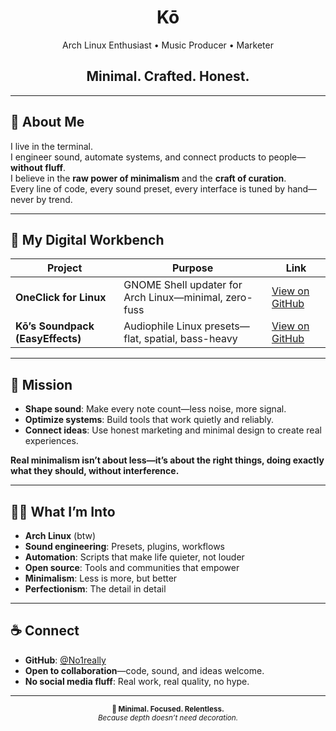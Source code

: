 <div align="center">
  <h1>Kō</h1>
  <p>Arch Linux Enthusiast • Music Producer • Marketer</p>
  <h2>Minimal. Crafted. Honest.</h2>
</div>

---

## 🖤 About Me

I live in the terminal.  
I engineer sound, automate systems, and connect products to people—**without fluff**.  
I believe in the **raw power of minimalism** and the **craft of curation**.  
Every line of code, every sound preset, every interface is tuned by hand—never by trend.

---

## 🚀 My Digital Workbench

| **Project**                        | **Purpose**                                               | **Link** |
|-------------------------------------|-----------------------------------------------------------|----------|
| **OneClick for Linux**             | GNOME Shell updater for Arch Linux—minimal, zero-fuss     | [View on GitHub](https://github.com/No1really/OneClick-For-Linux) |
| **Kō’s Soundpack (EasyEffects)**   | Audiophile Linux presets—flat, spatial, bass-heavy        | [View on GitHub](https://github.com/No1really/Custom-Easyeffects-Presets) |

---

## 🎯 Mission

- **Shape sound**: Make every note count—less noise, more signal.
- **Optimize systems**: Build tools that work quietly and reliably.
- **Connect ideas**: Use honest marketing and minimal design to create real experiences.

**Real minimalism isn’t about less—it’s about the right things, doing exactly what they should, without interference.**

---

## 🧑‍💻 What I’m Into

- **Arch Linux** (btw)
- **Sound engineering**: Presets, plugins, workflows
- **Automation**: Scripts that make life quieter, not louder
- **Open source**: Tools and communities that empower
- **Minimalism**: Less is more, but better
- **Perfectionism**: The detail in detail

---

## ☕ Connect

- **GitHub**: [@No1really](https://github.com/No1really)
- **Open to collaboration**—code, sound, and ideas welcome.
- **No social media fluff**: Real work, real quality, no hype.

---

<div align="center">
  <sub>
    <b>🖤 Minimal. Focused. Relentless.</b><br>
    <i>Because depth doesn’t need decoration.</i>
  </sub>
</div>
